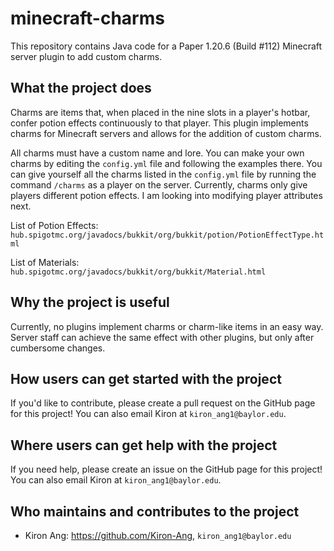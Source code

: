 # minecraft-charms
This repository contains Java code for a Paper 1.20.6 (Build #112) Minecraft server plugin to add custom charms.

## What the project does

Charms are items that, when placed in the nine slots in a player's hotbar, confer potion effects continuously to that player. This plugin implements charms for Minecraft servers and allows for the addition of custom charms.

All charms must have a custom name and lore. You can make your own charms by editing the ``config.yml`` file and following the examples there. You can give yourself all the charms listed in the ``config.yml`` file by running the command ``/charms`` as a player on the server. Currently, charms only give players different potion effects. I am looking into modifying player attributes next.

List of Potion Effects: ``hub.spigotmc.org/javadocs/bukkit/org/bukkit/potion/PotionEffectType.html``

List of Materials: ``hub.spigotmc.org/javadocs/bukkit/org/bukkit/Material.html``

## Why the project is useful

Currently, no plugins implement charms or charm-like items in an easy way. Server staff can achieve the same effect with other plugins, but only after cumbersome changes.

## How users can get started with the project

If you'd like to contribute, please create a pull request on the GitHub page for this project! You can also email Kiron at ``kiron_ang1@baylor.edu``.

## Where users can get help with the project

If you need help, please create an issue on the GitHub page for this project! You can also email Kiron at ``kiron_ang1@baylor.edu``.

## Who maintains and contributes to the project

- Kiron Ang: https://github.com/Kiron-Ang, ``kiron_ang1@baylor.edu``
